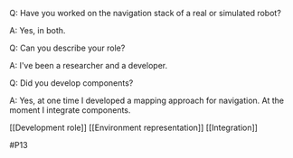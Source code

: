 Q: Have you worked on the navigation stack of a real or simulated robot?

A: Yes, in both.

Q: Can you describe your role?

A: I've been a researcher and a developer.

Q: Did you develop components?

A: Yes, at one time I developed a mapping approach for navigation. At the moment I integrate components.

[[Development role]]
[[Environment representation]]
[[Integration]]

#P13